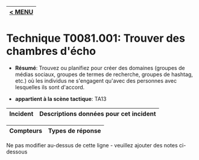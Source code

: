 |[< MENU](../../README.md)|
|---|
# Technique T0081.001: Trouver des chambres d'écho

* **Résumé**: Trouvez ou planifiez pour créer des domaines (groupes de médias sociaux, groupes de termes de recherche, groupes de hashtag, etc.) où les individus ne s'engagent qu'avec des personnes avec lesquelles ils sont d'accord.

* **appartient à la scène tactique**: TA13


|Incident |Descriptions données pour cet incident |
|-------- |-------------------- |



|Compteurs |Types de réponse |
|-------- |-------------- |


Ne pas modifier au-dessus de cette ligne - veuillez ajouter des notes ci-dessous